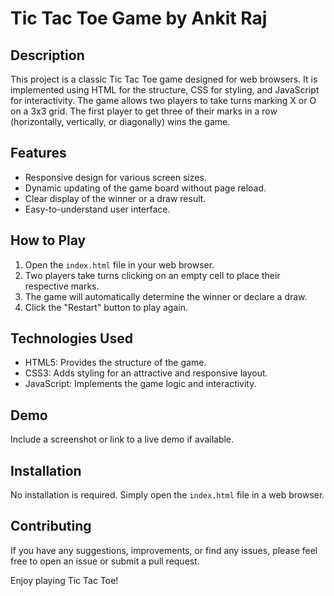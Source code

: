 # Tic Tac Toe Game by Ankit Raj

## Description
This project is a classic Tic Tac Toe game designed for web browsers. It is implemented using HTML for the structure, CSS for styling, and JavaScript for interactivity. The game allows two players to take turns marking X or O on a 3x3 grid. The first player to get three of their marks in a row (horizontally, vertically, or diagonally) wins the game.

## Features
- Responsive design for various screen sizes.
- Dynamic updating of the game board without page reload.
- Clear display of the winner or a draw result.
- Easy-to-understand user interface.

## How to Play
1. Open the `index.html` file in your web browser.
2. Two players take turns clicking on an empty cell to place their respective marks.
3. The game will automatically determine the winner or declare a draw.
4. Click the "Restart" button to play again.

## Technologies Used
- HTML5: Provides the structure of the game.
- CSS3: Adds styling for an attractive and responsive layout.
- JavaScript: Implements the game logic and interactivity.

## Demo
Include a screenshot or link to a live demo if available.

## Installation
No installation is required. Simply open the `index.html` file in a web browser.

## Contributing
If you have any suggestions, improvements, or find any issues, please feel free to open an issue or submit a pull request.


Enjoy playing Tic Tac Toe!
